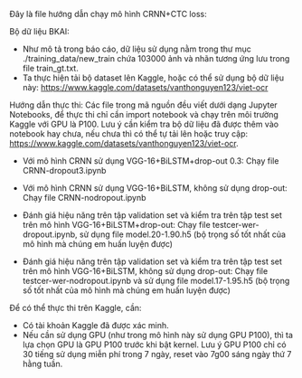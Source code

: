 Đây là file hướng dẫn chạy mô hình CRNN+CTC loss:

Bộ dữ liệu BKAI:
- Như mô tả trong báo cáo, dữ liệu sử dụng nằm trong thư mục ./training_data/new_train chứa 103000 ảnh và nhãn tương ứng lưu trong file train_gt.txt.
- Ta thực hiện tải bộ dataset lên Kaggle, hoặc có thể sử dụng bộ dữ liệu này: https://www.kaggle.com/datasets/vanthonguyen123/viet-ocr

Hướng dẫn thực thi:
Các file trong mã nguồn đều viết dưới dạng Jupyter Notebooks, để thực thi chỉ cần import notebook và chạy trên môi trường Kaggle với GPU là P100.
Lưu ý cần kiểm tra bộ dữ liệu đã được thêm vào notebook hay chưa, nếu chưa thì có thể tự tải lên hoặc truy cập: https://www.kaggle.com/datasets/vanthonguyen123/viet-ocr.

- Với mô hình CRNN sử dụng VGG-16+BiLSTM+drop-out 0.3: Chạy file CRNN-dropout3.ipynb 

- Với mô hình CRNN sử dụng VGG-16+BiLSTM, không sử dụng drop-out: Chạy file CRNN-nodropout.ipynb 

- Đánh giá hiệu năng trên tập validation set và kiểm tra trên tập test set trên mô hình VGG-16+BiLSTM+drop-out: Chạy file testcer-wer-dropout.ipynb, sử dụng file model.20-1.90.h5 (bộ trọng số tốt nhất của mô hình mà chúng em huấn luyện được)

- Đánh giá hiệu năng trên tập validation set và kiểm tra trên tập test set trên mô hình VGG-16+BiLSTM, không sử dụng drop-out: Chạy file testcer-wer-nodropout.ipynb và sử dụng file model.17-1.95.h5 (bộ trọng số tốt nhất của mô hình mà chúng em huấn luyện được)


Để có thể thực thi trên Kaggle, cần:
- Có tài khoản Kaggle đã được xác minh.
- Nếu cần sử dụng GPU (như trong mô hình này sử dụng GPU P100), thì ta lựa chọn GPU là GPU P100 trước khi bật kernel. 
Lưu ý GPU P100 chỉ có 30 tiếng sử dụng miễn phí trong 7 ngày, reset vào 7g00 sáng ngày thứ 7 hằng tuần.

